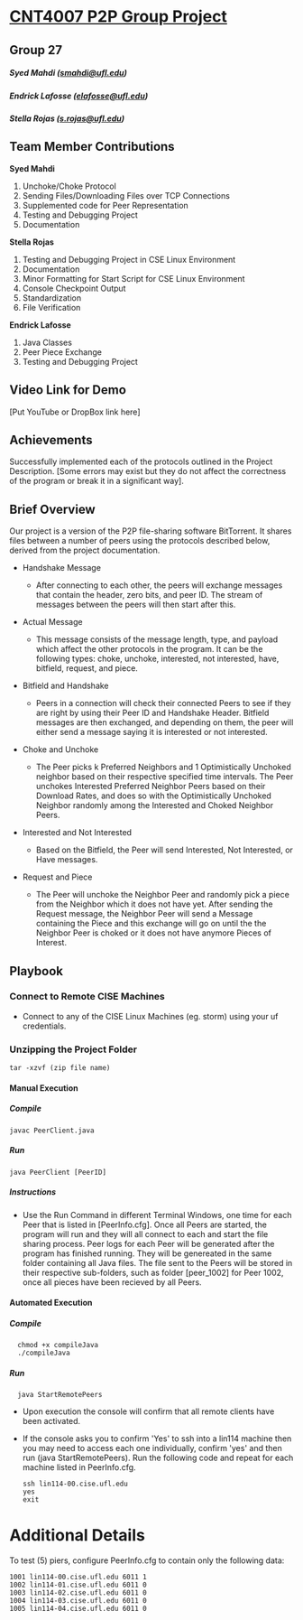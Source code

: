 # <u>CNT4007 P2P Group Project</u>

## Group 27
##### <i>Syed Mahdi (smahdi@ufl.edu)</i> 
##### <i>Endrick Lafosse (elafosse@ufl.edu)</i>
##### <i>Stella Rojas (s.rojas@ufl.edu)</i>

## Team Member Contributions
**Syed Mahdi**
1. Unchoke/Choke Protocol
2. Sending Files/Downloading Files over TCP Connections
3. Supplemented code for Peer Representation
4. Testing and Debugging Project
5. Documentation

**Stella Rojas**
1. Testing and Debugging Project in CSE Linux Environment
2. Documentation
3. Minor Formatting for Start Script for CSE Linux Environment
4. Console Checkpoint Output
5. Standardization
6. File Verification

**Endrick Lafosse**
1. Java Classes
2. Peer Piece Exchange
3. Testing and Debugging Project

## Video Link for Demo 
[Put YouTube or DropBox link here]

## Achievements
Successfully implemented each of the protocols outlined in the Project Description. [Some errors may exist but they do not affect the correctness of the program or break it in a significant way].

## Brief Overview
Our project is a version of the P2P file-sharing software BitTorrent. It shares files between a number of peers using the protocols described below, derived from the project documentation. 

- Handshake Message
    - After connecting to each other, the peers will exchange messages that contain the header, zero bits, and peer ID. The stream of messages between the peers will then start after this.
      
- Actual Message 
    - This message consists of the message length, type, and payload which affect the other protocols in the program. It can be the following types: choke, unchoke, interested, not interested, have, bitfield, request, and piece.
      
- Bitfield and Handshake
    - Peers in a connection will check their connected Peers to see if they are right by using their Peer ID and Handshake Header. Bitfield messages are then exchanged, and depending on them, the peer will either send a message saying it is interested or not interested.
      
- Choke and Unchoke
    - The Peer picks k Preferred Neighbors and 1 Optimistically Unchoked neighbor based on their respective specified time intervals. The Peer unchokes Interested Preferred Neighbor Peers based on their Download Rates, and does so with the Optimistically Unchoked Neighbor randomly among the Interested and Choked Neighbor Peers.
      
- Interested and Not Interested
    - Based on the Bitfield, the Peer will send Interested, Not Interested, or Have messages.
      
- Request and Piece
    - The Peer will unchoke the Neighbor Peer and randomly pick a piece from the Neighbor which it does not have yet. After sending the Request message, the Neighbor Peer will send a Message containing the Piece and this exchange will go on until the the Neighbor Peer is choked or it does not have anymore Pieces of Interest.

## Playbook
### Connect to Remote CISE Machines
- Connect to any of the CISE Linux Machines (eg. storm) using your uf credentials. 

### Unzipping the Project Folder
    tar -xzvf (zip file name) 

#### Manual Execution
##### Compile
    javac PeerClient.java
##### Run
    java PeerClient [PeerID]
##### Instructions
- Use the Run Command in different Terminal Windows, one time for each Peer that is listed in [PeerInfo.cfg]. Once all Peers are started, the program will run and they will all connect to each and start the file sharing process. Peer logs for each Peer will be generated after the program has finished running. They will be genereated in the same folder containing all Java files. The file sent to the Peers will be stored in their respective sub-folders, such as folder [peer_1002] for Peer 1002, once all pieces have been recieved by all Peers.

#### Automated Execution 
##### Compile
      chmod +x compileJava
      ./compileJava
##### Run
      java StartRemotePeers
- Upon execution the console will confirm that all remote clients have been activated.
- If the console asks you to confirm 'Yes' to ssh into a lin114 machine then you may need to access each one individually, confirm 'yes' and then run (java StartRemotePeers). Run the following code and repeat for each machine listed in PeerInfo.cfg. 

      ssh lin114-00.cise.ufl.edu
      yes
      exit

# Additional Details
To test (5) piers, configure PeerInfo.cfg to contain only the following data:

    1001 lin114-00.cise.ufl.edu 6011 1 
    1002 lin114-01.cise.ufl.edu 6011 0 
    1003 lin114-02.cise.ufl.edu 6011 0 
    1004 lin114-03.cise.ufl.edu 6011 0 
    1005 lin114-04.cise.ufl.edu 6011 0 
